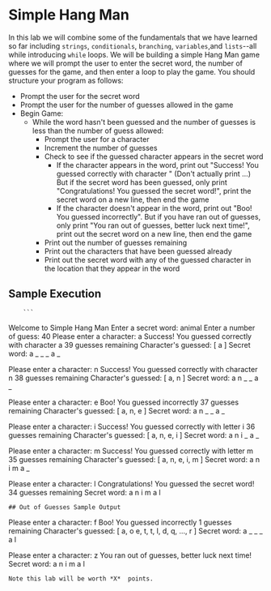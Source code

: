 # Simple Hang Man

In this lab we will combine some of the fundamentals that we have learned so far including `strings`, `conditionals`, `branching`, `variables`,and `lists`--all while introducing `while` loops. We will be building a simple Hang Man game where we will prompt the user to enter the secret word, the number of guesses for the game, and then enter a loop to play the game. You should structure your program as follows:

- Prompt the user for the secret word
- Prompt the user for the number of guesses allowed in the game
- Begin Game: 
    - While the word hasn't been guessed and the number of guesses is less than the number of guess allowed:
        - Prompt the user for a character
        - Increment the number of guesses
        - Check to see if the guessed character appears in the secret word
            - If the character appears in the word, print out "Success! You guessed correctly with character <insert guessed character here>" (Don't actually print <insert guessed character here>...) But if the secret word has been guessed, only print "Congratulations! You guessed the secret word!", print the secret word on a new line, then end the game
            - If the character doesn't appear in the word, print out "Boo! You guessed incorrectly". But if you have ran out of guesses, only print "You ran out of guesses, better luck next time!", print out the secret word on a new line, then end the game
        - Print out the number of guesses remaining
        - Print out the characters that have been guessed already
        - Print out the secret word with any of the guessed character in the location that they appear in the word 

## Sample Execution
        ```
Welcome to Simple Hang Man
Enter a secret word: animal
Enter a number of guess: 40
Please enter a character: a
Success! You guessed correctly with character a
39 guesses remaining
Character's guessed: [ a ]
Secret word: a _ _ _ a _

Please enter a character: n
Success! You guessed correctly with character n
38 guesses remaining
Character's guessed: [ a, n ]
Secret word: a n _ _ a _

Please enter a character: e
Boo! You guessed incorrectly
37 guesses remaining
Character's guessed: [ a, n, e ]
Secret word: a n _ _ a _

Please enter a character: i
Success! You guessed correctly with letter i
36 guesses remaining
Character's guessed: [ a, n, e, i ]
Secret word: a n i _ a _

Please enter a character: m
Success! You guessed correctly with letter m
35 guesses remaining
Character's guessed: [ a, n, e, i, m ]
Secret word: a n i m a _

Please enter a character: l
Congratulations! You guessed the secret word!
34 guesses remaining
Secret word: a n i m a l

```
## Out of Guesses Sample Output

```
Please enter a character: f
Boo! You guessed incorrectly
1 guesses remaining
Character's guessed: [ a, o e, t, t, l, d, q, ..., r ]
Secret word: a _ _ _ a l

Please enter a character: z
You ran out of guesses, better luck next time!
Secret word: a n i m a l
```
Note this lab will be worth *X*  points.
